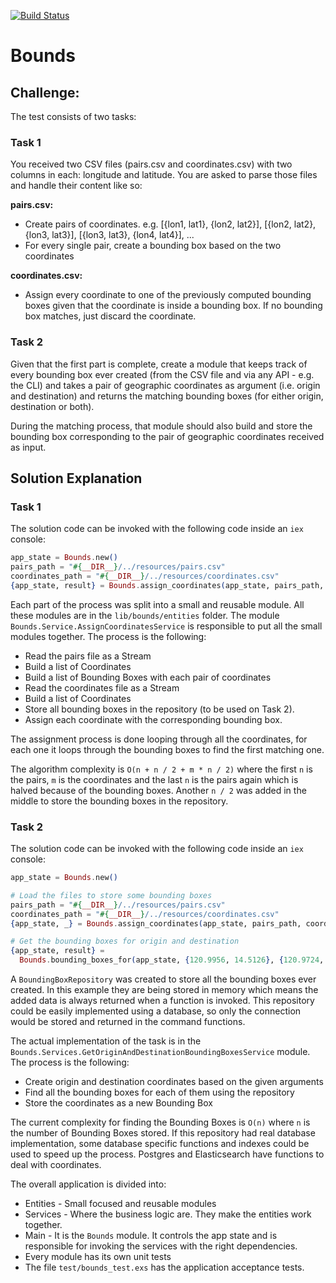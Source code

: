 [![Build Status](https://travis-ci.org/geisonbiazus/bounds.svg?branch=master)](https://travis-ci.org/geisonbiazus/bounds)

# Bounds

## Challenge:

The test consists of two tasks:

### Task 1

You received two CSV files (pairs.csv and coordinates.csv) with two columns in each: longitude and latitude. You are asked to parse those files and handle their content like so:

**pairs.csv:**

- Create pairs of coordinates. e.g. [{lon1, lat1}, {lon2, lat2}], [{lon2, lat2}, {lon3, lat3}], [{lon3, lat3}, {lon4, lat4}], ...
- For every single pair, create a bounding box based on the two coordinates

**coordinates.csv:**

- Assign every coordinate to one of the previously computed bounding boxes given that the coordinate is inside a bounding box. If no bounding box matches, just discard the coordinate.

### Task 2

Given that the first part is complete, create a module that keeps track of every bounding box ever created (from the CSV file and via any API - e.g. the CLI) and takes a pair of geographic coordinates as argument (i.e. origin and destination) and returns the matching bounding boxes (for either origin, destination or both).

During the matching process, that module should also build and store the bounding box corresponding to the pair of geographic coordinates received as input.

## Solution Explanation

### Task 1

The solution code can be invoked with the following code inside an `iex` console:

```elixir
app_state = Bounds.new()
pairs_path = "#{__DIR__}/../resources/pairs.csv"
coordinates_path = "#{__DIR__}/../resources/coordinates.csv"
{app_state, result} = Bounds.assign_coordinates(app_state, pairs_path, coordinates_path)
```

Each part of the process was split into a small and reusable module. All these modules are in the `lib/bounds/entities` folder. The module `Bounds.Service.AssignCoordinatesService` is responsible to put all the small modules together. The process is the following:

- Read the pairs file as a Stream
- Build a list of Coordinates
- Build a list of Bounding Boxes with each pair of coordinates
- Read the coordinates file as a Stream
- Build a list of Coordinates
- Store all bounding boxes in the repository (to be used on Task 2).
- Assign each coordinate with the corresponding bounding box.

The assignment process is done looping through all the coordinates, for each one it loops through the bounding boxes to find the first matching one.

The algorithm complexity is `O(n + n / 2 + m * n / 2)` where the first `n` is the pairs, `m` is the coordinates and the last `n` is the pairs again which is halved because of the bounding boxes. Another `n / 2` was added in the middle to store the bounding boxes in the repository.

### Task 2

The solution code can be invoked with the following code inside an `iex` console:

```elixir
app_state = Bounds.new()

# Load the files to store some bounding boxes
pairs_path = "#{__DIR__}/../resources/pairs.csv"
coordinates_path = "#{__DIR__}/../resources/coordinates.csv"
{app_state, _} = Bounds.assign_coordinates(app_state, pairs_path, coordinates_path)

# Get the bounding boxes for origin and destination
{app_state, result} =
  Bounds.bounding_boxes_for(app_state, {120.9956, 14.5126}, {120.9724, 14.7462})
```

A `BoundingBoxRepository` was created to store all the bounding boxes ever created. In this example they are being stored in memory which means the added data is always returned when a function is invoked. This repository could be easily implemented using a database, so only the connection would be stored and returned in the command functions.

The actual implementation of the task is in the `Bounds.Services.GetOriginAndDestinationBoundingBoxesService` module. The process is the following:

- Create origin and destination coordinates based on the given arguments
- Find all the bounding boxes for each of them using the repository
- Store the coordinates as a new Bounding Box

The current complexity for finding the Bounding Boxes is `O(n)` where `n` is the number of Bounding Boxes stored. If this repository had real database implementation, some database specific functions and indexes could be used to speed up the process. Postgres and Elasticsearch have functions to deal with coordinates.

The overall application is divided into:

- Entities - Small focused and reusable modules
- Services - Where the business logic are. They make the entities work together.
- Main - It is the `Bounds` module. It controls the app state and is responsible for invoking the services with the right dependencies.
- Every module has its own unit tests
- The file `test/bounds_test.exs` has the application acceptance tests.
